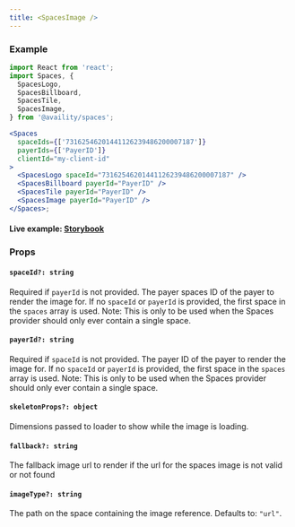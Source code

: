```yaml
---
title: <SpacesImage />
---
```


### Example

```jsx
import React from 'react';
import Spaces, {
  SpacesLogo,
  SpacesBillboard,
  SpacesTile,
  SpacesImage,
} from '@availity/spaces';

<Spaces
  spaceIds={['73162546201441126239486200007187']}
  payerIds={['PayerID']}
  clientId="my-client-id"
>
  <SpacesLogo spaceId="73162546201441126239486200007187" />
  <SpacesBillboard payerId="PayerID" />
  <SpacesTile payerId="PayerID" />
  <SpacesImage payerId="PayerID" />
</Spaces>;
```

#### Live example: <a href="https://availity.github.io/availity-react/storybook/?path=/story/components-spaces--images"> Storybook</a>

### Props

#### `spaceId?: string`

Required if `payerId` is not provided. The payer spaces ID of the payer to render the image for. If no `spaceId` or `payerId` is provided, the first space in the `spaces` array is used. Note: This is only to be used when the Spaces provider should only ever contain a single space.

#### `payerId?: string`

Required if `spaceId` is not provided. The payer ID of the payer to render the image for. If no `spaceId` or `payerId` is provided, the first space in the `spaces` array is used. Note: This is only to be used when the Spaces provider should only ever contain a single space.

#### `skeletonProps?: object`

Dimensions passed to loader to show while the image is loading.

#### `fallback?: string`

The fallback image url to render if the url for the spaces image is not valid or not found

#### `imageType?: string`

The path on the space containing the image reference. Defaults to: `"url"`.
